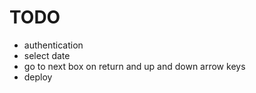 # TODO

- authentication
- select date
- go to next box on return and up and down arrow keys
- deploy

